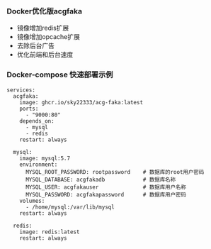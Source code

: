 ### Docker优化版acgfaka

- 镜像增加redis扩展
- 镜像增加opcache扩展
- 去除后台广告
- 优化前端和后台速度



### Docker-compose 快速部署示例
```
services:
  acgfaka:
    image: ghcr.io/sky22333/acg-faka:latest
    ports:
      - "9000:80"
    depends_on:
      - mysql
      - redis
    restart: always

  mysql:
    image: mysql:5.7
    environment:
      MYSQL_ROOT_PASSWORD: rootpassword    # 数据库的root用户密码
      MYSQL_DATABASE: acgfakadb            # 数据库名称
      MYSQL_USER: acgfakauser              # 数据库用户名称
      MYSQL_PASSWORD: acgfakapassword      # 数据库用户密码
    volumes:
      - /home/mysql:/var/lib/mysql
    restart: always

  redis:
    image: redis:latest
    restart: always
```
